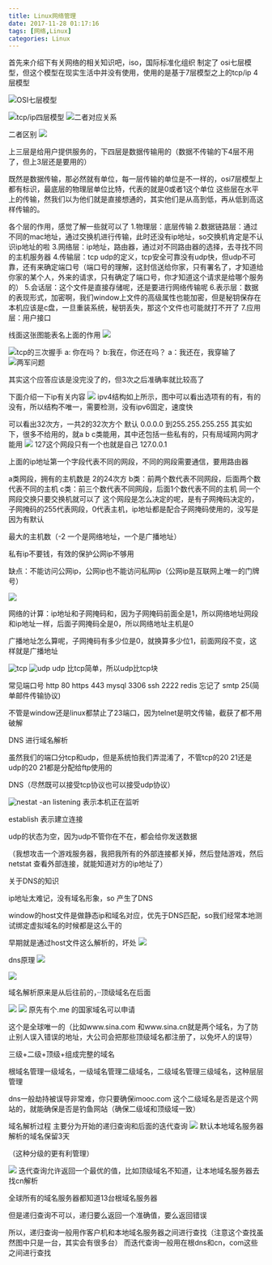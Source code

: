 ```yaml
---
title: Linux网络管理
date: 2017-11-28 01:17:16
tags: [网络,Linux]
categories: Linux
---
```


首先来介绍下有关网络的相关知识吧，iso，国际标准化组织  制定了 osi七层模型，但这个模型在现实生活中并没有使用，使用的是基于7层模型之上的tcp/ip 4层模型

![OSI七层模型](http://ozys8fka7.bkt.clouddn.com/Image2.png)
<!--more-->

![tcp/ip四层模型](http://ozys8fka7.bkt.clouddn.com/Image.png)
![二者对应关系](http://ozys8fka7.bkt.clouddn.com/Image1.png)

二者区别
![](http://ozys8fka7.bkt.clouddn.com/Image6.png)

上三层是给用户提供服务的，下四层是数据传输用的（数据不传输的下4层不用了，但上3层还是要用的）

既然是数据传输，那必然就有单位，每一层传输的单位是不一样的，osi7层模型上都有标识，最底层的物理层单位比特，代表的就是0或者1这个单位
这些层在水平上的传输，然我们以为他们就是直接想通的，其实他们是从高到低，再从低到高这样传输的。

各个层的作用，感觉了解一些就可以了
1.物理层：底层传输
2.数据链路层：通过不同的mac地址，通过交换机进行传输，此时还没有ip地址，so交换机肯定是不认识ip地址的啦
3.网络层：ip地址，路由器，通过对不同路由器的选择，去寻找不同的主机服务器
4.传输层：tcp udp的定义，tcp安全可靠没有udp快，但udp不可靠，还有来确定端口号（端口号的理解，这封信送给你家，只有署名了，才知道给你家的某个人，外来的请求，只有确定了端口号，你才知道这个请求是给哪个服务的）
5.会话层：这个文件是直接存储呢，还是要进行网络传输呢
6.表示层：数据的表现形式，加密啊，我们window上文件的高级属性也能加密，但是秘钥保存在本机应该是c盘，一旦重装系统，秘钥丢失，那这个文件也可能就打不开了
7.应用层：用户接口

线面这张图能表名上面的作用
![](http://ozys8fka7.bkt.clouddn.com/Image5.png)

![tcp的三次握手](http://ozys8fka7.bkt.clouddn.com/Image3.png)
a: 你在吗？
b:我在，你还在吗？
a：我还在，我穿输了
![两军问题](http://ozys8fka7.bkt.clouddn.com/Image4.png)

其实这个应答应该是没完没了的，但3次之后准确率就比较高了

下面介绍一下ip有关内容
![](http://ozys8fka7.bkt.clouddn.com/Image7.png)
ipv4结构如上所示，图中可以看出选项有的有，有的没有，所以结构不唯一，需要检测，没有ipv6固定，速度快

可以看出32次方，一共2的32次方个
默认 0.0.0.0 到255.255.255.255
其实如下，很多不给用的，就a b c类能用，其中还包括一些私有的，只有局域网内网才能用
![](http://ozys8fka7.bkt.clouddn.com/Image8.png)
127这个网段只有一个也就是自己 
127.0.0.1

上面的ip地址第一个字段代表不同的网段，不同的网段需要通信，要用路由器

 

a类网段，拥有的主机数是 2的24次方
b类：前两个数代表不同网段，后面两个数代表不同的主机
c类：前三个数代表不同网段，后面1个数代表不同的主机
同一个网段交换只要交换机就可以了
这个网段是怎么决定的呢，是有子网掩码决定的，子网掩码的255代表网段，0代表主机，ip地址都是配合子网掩码使用的，没写是因为有默认

最大的主机数（-2 一个是网络地址，一个是广播地址）

私有ip不要钱，有效的保护公网ip不够用

缺点：不能访问公网ip，公网ip也不能访问私网ip（公网ip是互联网上唯一的门牌号）

![](http://ozys8fka7.bkt.clouddn.com/Image9.png)

网络的计算：ip地址和子网掩码和，因为子网掩码前面全是1，所以网络地址网段和ip地址一样，后面子网掩码全是0，所以网络地址主机是0

广播地址怎么算呢，子网掩码有多少位是0，就换算多少位1，前面网段不变，这样就是广播地址

![tcp](http://ozys8fka7.bkt.clouddn.com/Image10.png)
![udp](http://ozys8fka7.bkt.clouddn.com/Image11.png)
udp 比tcp简单，所以udp比tcp块

常见端口号
http 80 https 443
mysql 3306
ssh 2222
redis 忘记了
smtp 25(简单邮件传输协议)

不管是window还是linux都禁止了23端口，因为telnet是明文传输，截获了都不用破解

DNS 进行域名解析

 虽然我们的端口分tcp和udp，但是系统怕我们弄混淆了，不管tcp的20 21还是udp的20 21都是分配给ftp使用的

DNS（尽然既可以接受tcp协议也可以接受udp协议）

![nestat -an](http://ozys8fka7.bkt.clouddn.com/Image12.png)
listening 表示本机正在监听

establish 表示建立连接

udp的状态为空，因为udp不管你在不在，都会给你发送数据

（我想攻击一个游戏服务器，我把我所有的外部连接都关掉，然后登陆游戏，然后netstat 查看外部连接，就能知道对方的ip地址了）

关于DNS的知识

ip地址太难记，没有域名形象，so 产生了DNS

window的host文件是做静态ip和域名对应，优先于DNS匹配，so我们经常本地测试绑定虚拟域名的时候都是这么干的

早期就是通过host文件这么解析的，坏处
![](http://ozys8fka7.bkt.clouddn.com/Image13.png)

dns原理
![](http://ozys8fka7.bkt.clouddn.com/Image14.png)

![](http://ozys8fka7.bkt.clouddn.com/Image15.png)

域名解析原来是从后往前的，··顶级域名在后面

![](http://ozys8fka7.bkt.clouddn.com/Image16.png)
![](http://ozys8fka7.bkt.clouddn.com/Image17.png)
原先有个.me 的国家域名可以申请

这个是全球唯一的（比如www.sina.com 和www.sina.cn就是两个域名，为了防止别人误入错误的地址，大公司会把那些顶级域名都注册了，以免坏人的误导）

三级+二级+顶级+组成完整的域名

根域名管理一级域名，一级域名管理二级域名，二级域名管理三级域名，这种层层管理

dns一般劫持被误导非常难，你只要确保imooc.com 这个二级域名是否是这个网站的，就能确保是否是钓鱼网站（确保二级域和顶级域一致）

域名解析过程
主要分为开始的递归查询和后面的迭代查询
![](http://ozys8fka7.bkt.clouddn.com/Image20.png)
默认本地域名服务器解析的域名保留3天

（这种分级的更有利管理）

![](http://ozys8fka7.bkt.clouddn.com/Image21.png
)
迭代查询允许返回一个最优的值，比如顶级域名不知道，让本地域名服务器去找cn解析

全球所有的域名服务器都知道13台根域名服务器

但是递归查询不可以，递归要么返回一个准确值，要么返回错误

所以，递归查询一般用作客户机和本地域名服务器之间进行查找（注意这个查找虽然图中只是一台，其实会有很多台）
而迭代查询一般用在根dns和cn，com这些之间进行查找



